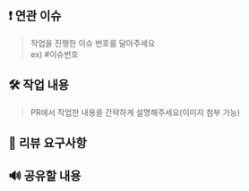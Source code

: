 ## ❗️ 연관 이슈

> 작업을 진행한 이슈 번호를 달아주세요  
> ex) #이슈번호

## 🛠️ 작업 내용

> PR에서 작업한 내용을 간략하게 설명해주세요(이미지 첨부 가능)

## 💬 리뷰 요구사항

<!-- 리뷰어에게 요청하고 싶은 내용을 작성해주세요 -->
<!-- ex) 이 상황에 적합한 변수명 추천해주세요 -->

## 🔊 공유할 내용

<!-- 팀원에게 공유할 내용이 있다면 작성해주세요 -->